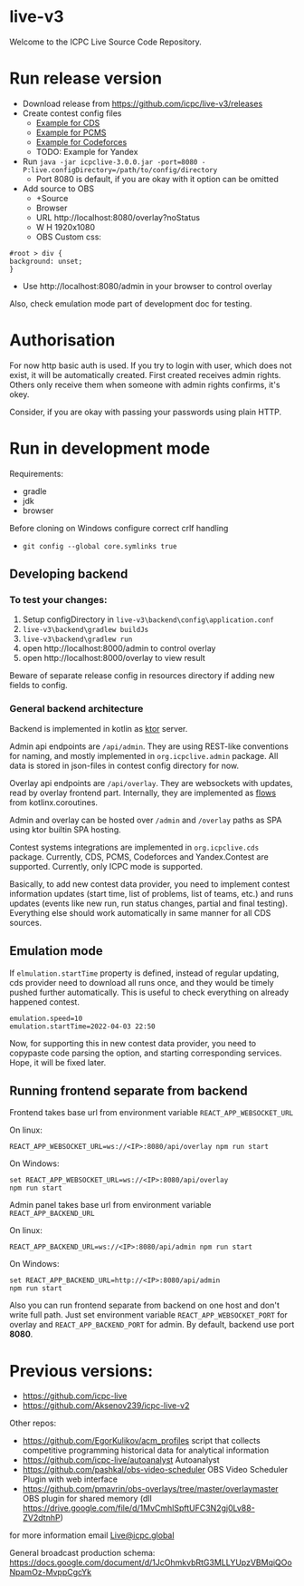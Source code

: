 # live-v3

Welcome to the ICPC Live Source Code Repository.

# Run release version

* Download release from https://github.com/icpc/live-v3/releases
* Create contest config files
  * [Example for CDS](https://github.com/icpc/live-v3/tree/main/backend/config/archive/2019)
  * [Example for PCMS](https://github.com/icpc/live-v3/tree/main/backend/config/archive/nerc-2021)
  * [Example for Codeforces](https://github.com/icpc/live-v3/tree/main/backend/config/archive/vkoshp-junior-2022)
  * TODO: Example for Yandex
* Run `java -jar icpclive-3.0.0.jar -port=8080 -P:live.configDirectory=/path/to/config/directory`
  * Port 8080 is default, if you are okay with it option can be omitted
* Add source to OBS
  * +Source
  * Browser
  * URL http://localhost:8080/overlay?noStatus
  * W H 1920x1080
  * OBS Custom css:
```
#root > div {
background: unset;
}
```
* Use http://localhost:8080/admin in your browser to control overlay

Also, check emulation mode part of development doc for testing.

# Authorisation

For now http basic auth is used. If you try to login with 
user, which does not exist, it will be automatically created.
First created receives admin rights. Others only receive them when
someone with admin rights confirms, it's okey.

Consider, if you are okay with passing your passwords using plain HTTP. 

# Run in development mode

Requirements:
* gradle
* jdk
* browser

Before cloning on Windows configure correct crlf handling

* `git config --global core.symlinks true`

## Developing backend

### To test your changes:

1. Setup configDirectory in `live-v3\backend\config\application.conf`
2. `live-v3\backend\gradlew buildJs`
3. `live-v3\backend\gradlew run`
4. open http://localhost:8000/admin to control overlay 
5. open http://localhost:8000/overlay to view result

Beware of separate release config in resources directory if adding new fields to config.

### General backend architecture

Backend is implemented in kotlin as [ktor](https://ktor.io/docs/) server.

Admin api endpoints are `/api/admin`. They are using REST-like conventions for naming,
and mostly implemented in `org.icpclive.admin` package. All data is stored in json-files in
contest config directory for now. 

Overlay api endpoints are `/api/overlay`. They are websockets with updates, read by
overlay frontend part. Internally, they are implemented as [flows](https://kotlin.github.io/kotlinx.coroutines/kotlinx-coroutines-core/kotlinx.coroutines.flow/-flow/)
from kotlinx.coroutines.

Admin and overlay can be hosted over `/admin` and `/overlay` paths as SPA using ktor builtin 
SPA hosting.

Contest systems integrations are implemented in `org.icpclive.cds` package. Currently,
CDS, PCMS, Codeforces and Yandex.Contest are supported. Currently, only ICPC mode
is supported. 

Basically, to add new contest data provider, you need to implement contest information updates
(start time, list of problems, list of teams, etc.) and runs updates (events like new run, run status changes, partial and final testing).
Everything else should work automatically in same manner for all CDS sources.

## Emulation mode

If `elmulation.startTime` property is defined, instead of regular updating, cds provider need to download all runs once, and
they would be timely pushed further automatically. This is useful to check everything on already happened contest.

```
emulation.speed=10
emulation.startTime=2022-04-03 22:50
```

Now, for supporting this in new contest data provider, you need to copypaste code
parsing the option, and starting corresponding services. Hope, it will be fixed later.


## Running frontend separate from backend
Frontend takes base url from environment variable `REACT_APP_WEBSOCKET_URL`

On linux:
```
REACT_APP_WEBSOCKET_URL=ws://<IP>:8080/api/overlay npm run start
```

On Windows:
```
set REACT_APP_WEBSOCKET_URL=ws://<IP>:8080/api/overlay  
npm run start
```

Admin panel takes base url from environment variable `REACT_APP_BACKEND_URL`

On linux:
```
REACT_APP_BACKEND_URL=ws://<IP>:8080/api/admin npm run start
```

On Windows:
```
set REACT_APP_BACKEND_URL=http://<IP>:8080/api/admin  
npm run start
```

Also you can run frontend separate from backend on one host and don't write full path.
Just set environment variable `REACT_APP_WEBSOCKET_PORT` for overlay and `REACT_APP_BACKEND_PORT` for admin. By default, backend use port **8080**. 

# Previous versions:
* https://github.com/icpc-live
* https://github.com/Aksenov239/icpc-live-v2

Other repos:
* https://github.com/EgorKulikov/acm_profiles script that collects competitive programming historical data for analytical information
* https://github.com/icpc-live/autoanalyst Autoanalyst
* https://github.com/pashkal/obs-video-scheduler OBS Video Scheduler Plugin with web interface
* https://github.com/pmavrin/obs-overlays/tree/master/overlaymaster OBS plugin for shared memory  (dll https://drive.google.com/file/d/1MvCmhlSpftUFC3N2gj0Lv88-ZV2dtnhP)

for more information email Live@icpc.global

General broadcast production schema: https://docs.google.com/document/d/1JcOhmkvbRtG3MLLYUpzVBMqiQOoNpamOz-MvppCgcYk
